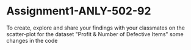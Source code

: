 # Assignment1-ANLY-502-92
To create, explore and share your findings with your classmates on the scatter-plot for the dataset "Profit &amp; Number of Defective Items" 
some changes in the code
